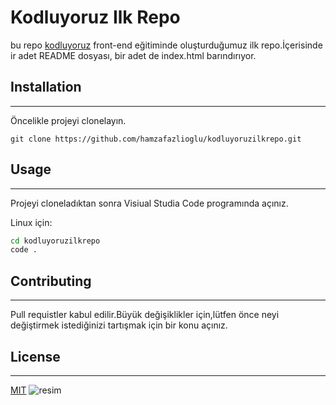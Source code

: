 # Kodluyoruz Ilk Repo
bu repo [kodluyoruz](https://kodluyoruz.org) front-end eğitiminde oluşturduğumuz ilk repo.İçerisinde ir adet README dosyası, bir adet de index.html barındırıyor.
## Installation
---
Öncelikle projeyi clonelayın.
```
git clone https://github.com/hamzafazlioglu/kodluyoruzilkrepo.git
```
## Usage
---
Projeyi cloneladıktan sonra Visiual Studia Code programında açınız.

Linux için:
```sh
cd kodluyoruzilkrepo
code .
```
## Contributing
---
Pull requistler kabul edilir.Büyük değişiklikler için,lütfen önce neyi değiştirmek istediğinizi tartışmak için bir konu açınız.
## License
---
[MIT](https://choosealicense.com/licenses/mit/)
![resim](https://global-uploads.webflow.com/6097e0eca1e87557da031fef/63739a32259566fc9428cb1d_Deneme.png)